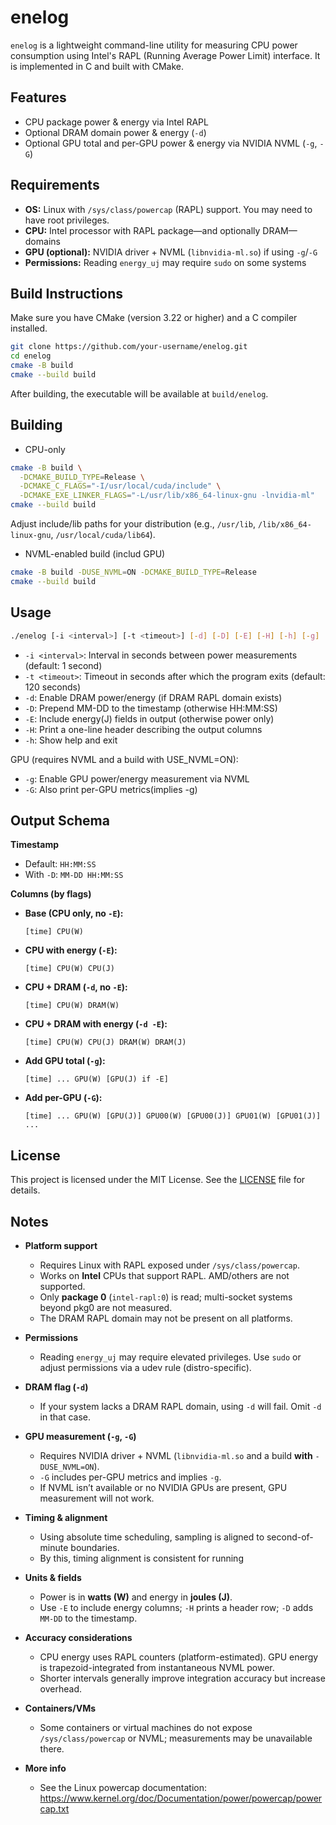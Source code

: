 # enelog

`enelog` is a lightweight command-line utility for measuring CPU power consumption using Intel's RAPL (Running Average Power Limit) interface. It is implemented in C and built with CMake.

## Features

- CPU package power & energy via Intel RAPL
- Optional DRAM domain power & energy (`-d`)
- Optional GPU total and per-GPU power & energy via NVIDIA NVML (`-g`, `-G`)

## Requirements

- **OS:** Linux with `/sys/class/powercap` (RAPL) support. You may need to have root privileges.
- **CPU:** Intel processor with RAPL package—and optionally DRAM—domains  
- **GPU (optional):** NVIDIA driver + NVML (`libnvidia-ml.so`) if using `-g`/`-G`  
- **Permissions:** Reading `energy_uj` may require `sudo` on some systems

## Build Instructions

Make sure you have CMake (version 3.22 or higher) and a C compiler installed.

```bash
git clone https://github.com/your-username/enelog.git
cd enelog
cmake -B build
cmake --build build
```

After building, the executable will be available at `build/enelog`.

## Building

- CPU-only

```bash
cmake -B build \
  -DCMAKE_BUILD_TYPE=Release \
  -DCMAKE_C_FLAGS="-I/usr/local/cuda/include" \
  -DCMAKE_EXE_LINKER_FLAGS="-L/usr/lib/x86_64-linux-gnu -lnvidia-ml"
cmake --build build
```

Adjust include/lib paths for your distribution (e.g., `/usr/lib`, `/lib/x86_64-linux-gnu`, `/usr/local/cuda/lib64`).

- NVML-enabled build (includ GPU)

```bash
cmake -B build -DUSE_NVML=ON -DCMAKE_BUILD_TYPE=Release
cmake --build build
```

## Usage

```bash
./enelog [-i <interval>] [-t <timeout>] [-d] [-D] [-E] [-H] [-h] [-g] [-G]
```
- `-i <interval>`: Interval in seconds between power measurements (default: 1 second)
- `-t <timeout>`: Timeout in seconds after which the program exits (default: 120 seconds)
- `-d`: Enable DRAM power/energy (if DRAM RAPL domain exists)
- `-D`: Prepend MM-DD to the timestamp (otherwise HH:MM:SS)
- `-E`: Include energy(J) fields in output (otherwise power only)
- `-H`: Print a one-line header describing the output columns
- `-h`: Show help and exit

GPU (requires NVML and a build with USE_NVML=ON):
- `-g`: Enable GPU power/energy measurement via NVML
- `-G`: Also print per-GPU metrics(implies -g)

## Output Schema 

**Timestamp**
- Default: `HH:MM:SS`
- With `-D`: `MM-DD HH:MM:SS`

**Columns (by flags)**

- **Base (CPU only, no `-E`):**
    ```text
    [time] CPU(W)
    ```

- **CPU with energy (`-E`):**
    ```text
    [time] CPU(W) CPU(J)
    ```

- **CPU + DRAM (`-d`, no `-E`):**
    ```text
    [time] CPU(W) DRAM(W)
    ```

- **CPU + DRAM with energy (`-d -E`):**
    ```text
    [time] CPU(W) CPU(J) DRAM(W) DRAM(J)
    ```

- **Add GPU total (`-g`):**
    ```text
    [time] ... GPU(W) [GPU(J) if -E]
    ```

- **Add per-GPU (`-G`):**
    ```text
    [time] ... GPU(W) [GPU(J)] GPU00(W) [GPU00(J)] GPU01(W) [GPU01(J)] ...
    ```

## License

This project is licensed under the MIT License. See the [LICENSE](LICENSE) file for details.

## Notes

- **Platform support**
  - Requires Linux with RAPL exposed under `/sys/class/powercap`.
  - Works on **Intel** CPUs that support RAPL. AMD/others are not supported.
  - Only **package 0** (`intel-rapl:0`) is read; multi-socket systems beyond pkg0 are not measured.
  - The DRAM RAPL domain may not be present on all platforms.

- **Permissions**
  - Reading `energy_uj` may require elevated privileges. Use `sudo` or adjust permissions via a udev rule (distro-specific).

- **DRAM flag (`-d`)**
  - If your system lacks a DRAM RAPL domain, using `-d` will fail. Omit `-d` in that case.

- **GPU measurement (`-g`, `-G`)**
  - Requires NVIDIA driver + NVML (`libnvidia-ml.so` and a build **with** `-DUSE_NVML=ON`).
  - `-G` includes per-GPU metrics and implies `-g`.
  - If NVML isn’t available or no NVIDIA GPUs are present, GPU measurement will not work.

- **Timing & alignment**
  - Using absolute time scheduling, sampling is aligned to second-of-minute boundaries. 
  - By this, timing alignment is consistent for running

- **Units & fields**
  - Power is in **watts (W)** and energy in **joules (J)**.
  - Use `-E` to include energy columns; `-H` prints a header row; `-D` adds `MM-DD` to the timestamp.

- **Accuracy considerations**
  - CPU energy uses RAPL counters (platform-estimated). GPU energy is trapezoid-integrated from instantaneous NVML power.
  - Shorter intervals generally improve integration accuracy but increase overhead.

- **Containers/VMs**
  - Some containers or virtual machines do not expose `/sys/class/powercap` or NVML; measurements may be unavailable there.

- **More info**
  - See the Linux powercap documentation: https://www.kernel.org/doc/Documentation/power/powercap/powercap.txt
